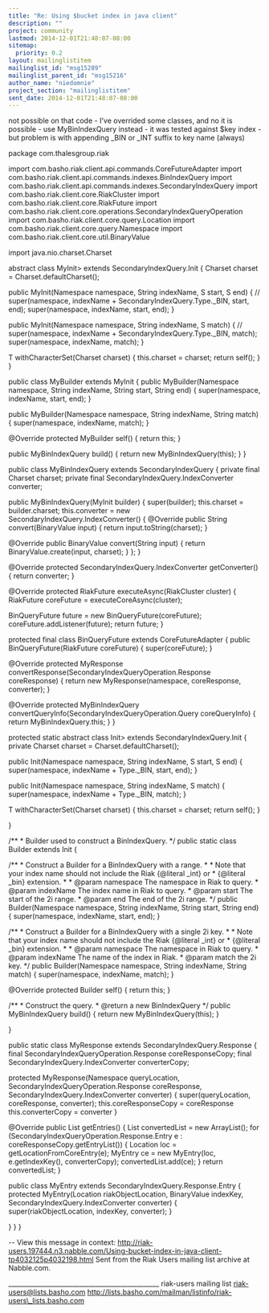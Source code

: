 ```yaml
---
title: "Re: Using $bucket index in java client"
description: ""
project: community
lastmod: 2014-12-01T21:48:07-08:00
sitemap:
  priority: 0.2
layout: mailinglistitem
mailinglist_id: "msg15289"
mailinglist_parent_id: "msg15216"
author_name: "niedomnie"
project_section: "mailinglistitem"
sent_date: 2014-12-01T21:48:07-08:00
---
```



not possible on that code - I've overrided some classes, and no it is
possible - use MyBinIndexQuery instead - it was tested against $key index -
but problem is with appending \_BIN or \_INT suffix to key name (always)

package com.thalesgroup.riak

import com.basho.riak.client.api.commands.CoreFutureAdapter
import com.basho.riak.client.api.commands.indexes.BinIndexQuery
import com.basho.riak.client.api.commands.indexes.SecondaryIndexQuery
import com.basho.riak.client.core.RiakCluster
import com.basho.riak.client.core.RiakFuture
import com.basho.riak.client.core.operations.SecondaryIndexQueryOperation
import com.basho.riak.client.core.query.Location
import com.basho.riak.client.core.query.Namespace
import com.basho.riak.client.core.util.BinaryValue

import java.nio.charset.Charset

abstract class MyInit&gt; extends
SecondaryIndexQuery.Init
{
 Charset charset = Charset.defaultCharset();

 public MyInit(Namespace namespace, String indexName, S start, S end)
 {
// super(namespace, indexName + SecondaryIndexQuery.Type.\_BIN, start,
end);
 super(namespace, indexName, start, end);
 }

 public MyInit(Namespace namespace, String indexName, S match)
 {
// super(namespace, indexName + SecondaryIndexQuery.Type.\_BIN,
match);
 super(namespace, indexName, match);
 }

 T withCharacterSet(Charset charset)
 {
 this.charset = charset;
 return self();
 }
}

public class MyBuilder extends MyInit
{
 public MyBuilder(Namespace namespace, String indexName, String start,
String end)
 {
 super(namespace, indexName, start, end);
 }

 public MyBuilder(Namespace namespace, String indexName, String match)
 {
 super(namespace, indexName, match);
 }

 @Override
 protected MyBuilder self()
 {
 return this;
 }

 public MyBinIndexQuery build()
 {
 return new MyBinIndexQuery(this);
 }
}

public class MyBinIndexQuery extends SecondaryIndexQuery
{
 private final Charset charset;
 private final SecondaryIndexQuery.IndexConverter converter;

 public MyBinIndexQuery(MyInit builder)
 {
 super(builder);
 this.charset = builder.charset;
 this.converter = new SecondaryIndexQuery.IndexConverter() {
 @Override
 public String convert(BinaryValue input)
 {
 return input.toString(charset);
 }

 @Override
 public BinaryValue convert(String input)
 {
 return BinaryValue.create(input, charset);
 }
 };
 }

 @Override
 protected SecondaryIndexQuery.IndexConverter getConverter()
 {
 return converter;
 }

 @Override
 protected RiakFuture
executeAsync(RiakCluster cluster)
 {
 RiakFuture coreFuture =
 executeCoreAsync(cluster);

 BinQueryFuture future = new BinQueryFuture(coreFuture);
 coreFuture.addListener(future);
 return future;
 }

 protected final class BinQueryFuture extends
CoreFutureAdapter {
 public
BinQueryFuture(RiakFuture coreFuture)
 {
 super(coreFuture);
 }

 @Override
 protected MyResponse
convertResponse(SecondaryIndexQueryOperation.Response coreResponse)
 {
 return new MyResponse(namespace, coreResponse, converter);
 }

 @Override
 protected MyBinIndexQuery
convertQueryInfo(SecondaryIndexQueryOperation.Query coreQueryInfo)
 {
 return MyBinIndexQuery.this;
 }
 }

 protected static abstract class Init&gt; extends
SecondaryIndexQuery.Init
 {
 private Charset charset = Charset.defaultCharset();

 public Init(Namespace namespace, String indexName, S start, S end)
 {
 super(namespace, indexName + Type.\_BIN, start, end);
 }

 public Init(Namespace namespace, String indexName, S match)
 {
 super(namespace, indexName + Type.\_BIN, match);
 }

 T withCharacterSet(Charset charset)
 {
 this.charset = charset;
 return self();
 }

 }

 /\*\*
 \* Builder used to construct a BinIndexQuery.
 \*/
 public static class Builder extends Init
 {

 /\*\*
 \* Construct a Builder for a BinIndexQuery with a range.
 \* 
 \* Note that your index name should not include the Riak {@literal
\_int} or
 \* {@literal \_bin} extension.
 \* 
 \* @param namespace The namespace in Riak to query.
 \* @param indexName The index name in Riak to query.
 \* @param start The start of the 2i range.
 \* @param end The end of the 2i range.
 \*/
 public Builder(Namespace namespace, String indexName, String start,
String end)
 {
 super(namespace, indexName, start, end);
 }

 /\*\*
 \* Construct a Builder for a BinIndexQuery with a single 2i key.
 \* 
 \* Note that your index name should not include the Riak {@literal
\_int} or
 \* {@literal \_bin} extension.
 \* 
 \* @param namespace The namespace in Riak to query.
 \* @param indexName The name of the index in Riak.
 \* @param match the 2i key.
 \*/
 public Builder(Namespace namespace, String indexName, String match)
 {
 super(namespace, indexName, match);
 }

 @Override
 protected Builder self()
 {
 return this;
 }

 /\*\*
 \* Construct the query.
 \* @return a new BinIndexQuery
 \*/
 public MyBinIndexQuery build()
 {
 return new MyBinIndexQuery(this);
 }

 }

 public static class MyResponse extends
SecondaryIndexQuery.Response
 {
 final SecondaryIndexQueryOperation.Response coreResponseCopy;
 final SecondaryIndexQuery.IndexConverter converterCopy;

 protected MyResponse(Namespace queryLocation,
SecondaryIndexQueryOperation.Response coreResponse,
SecondaryIndexQuery.IndexConverter converter)
 {
 super(queryLocation, coreResponse, converter);
 this.coreResponseCopy = coreResponse
 this.converterCopy = converter
 }

 @Override
 public List getEntries()
 {
 List convertedList = new ArrayList();
 for (SecondaryIndexQueryOperation.Response.Entry e :
coreResponseCopy.getEntryList())
 {
 Location loc = getLocationFromCoreEntry(e);
 MyEntry ce = new MyEntry(loc, e.getIndexKey(),
converterCopy);
 convertedList.add(ce);
 }
 return convertedList;
 }

 public class MyEntry extends
SecondaryIndexQuery.Response.Entry
 {
 protected MyEntry(Location riakObjectLocation, BinaryValue
indexKey, SecondaryIndexQuery.IndexConverter converter)
 {
 super(riakObjectLocation, indexKey, converter);
 }

 }
 }
}



--
View this message in context: 
http://riak-users.197444.n3.nabble.com/Using-bucket-index-in-java-client-tp4032125p4032198.html
Sent from the Riak Users mailing list archive at Nabble.com.

\_\_\_\_\_\_\_\_\_\_\_\_\_\_\_\_\_\_\_\_\_\_\_\_\_\_\_\_\_\_\_\_\_\_\_\_\_\_\_\_\_\_\_\_\_\_\_
riak-users mailing list
riak-users@lists.basho.com
http://lists.basho.com/mailman/listinfo/riak-users\_lists.basho.com









